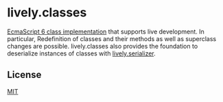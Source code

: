 # lively.classes

[EcmaScript 6 class implementation](https://developer.mozilla.org/en-US/docs/Web/JavaScript/Reference/Classes) that supports live development. In particular, Redefinition of classes and their methods as well as superclass changes are possible. lively.classes also provides the foundation to deserialize instances of classes with [lively.serializer](https://github.com/LivelyKernel/lively.serializer2).

## License

[MIT](LICENSE)
